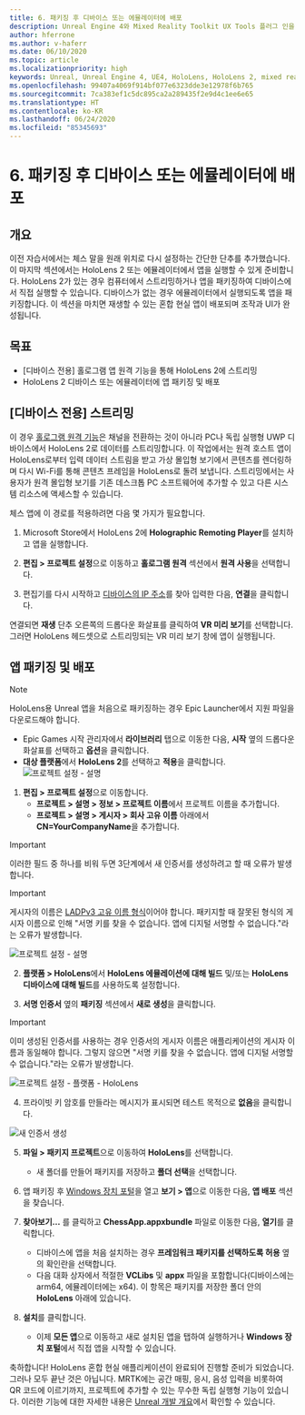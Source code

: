 ```yaml
---
title: 6. 패키징 후 디바이스 또는 에뮬레이터에 배포
description: Unreal Engine 4와 Mixed Reality Toolkit UX Tools 플러그 인을 사용하여 간단한 체스 앱을 만드는 자습서 시리즈 6/6부
author: hferrone
ms.author: v-haferr
ms.date: 06/10/2020
ms.topic: article
ms.localizationpriority: high
keywords: Unreal, Unreal Engine 4, UE4, HoloLens, HoloLens 2, mixed reality, 자습서, 시작, mrtk, uxt, UX Tools, 설명서
ms.openlocfilehash: 99407a4069f914bf077e6323dde3e12978f6b765
ms.sourcegitcommit: 7ca383ef1c5dc895ca2a289435f2e9d4c1ee6e65
ms.translationtype: HT
ms.contentlocale: ko-KR
ms.lasthandoff: 06/24/2020
ms.locfileid: "85345693"
---
```

# <a name="6-packaging--deploying-to-device-or-emulator"></a>6. 패키징 후 디바이스 또는 에뮬레이터에 배포

## <a name="overview"></a>개요

이전 자습서에서는 체스 말을 원래 위치로 다시 설정하는 간단한 단추를 추가했습니다. 이 마지막 섹션에서는 HoloLens 2 또는 에뮬레이터에서 앱을 실행할 수 있게 준비합니다. HoloLens 2가 있는 경우 컴퓨터에서 스트리밍하거나 앱을 패키징하여 디바이스에서 직접 실행할 수 있습니다. 디바이스가 없는 경우 에뮬레이터에서 실행되도록 앱을 패키징합니다. 이 섹션을 마치면 재생할 수 있는 혼합 현실 앱이 배포되며 조작과 UI가 완성됩니다.

## <a name="objectives"></a>목표

* [디바이스 전용] 홀로그램 앱 원격 기능을 통해 HoloLens 2에 스트리밍
* HoloLens 2 디바이스 또는 에뮬레이터에 앱 패키징 및 배포

## <a name="device-only-streaming"></a>[디바이스 전용] 스트리밍
이 경우 [홀로그램 원격 기능](https://docs.microsoft.com/windows/mixed-reality/add-holographic-remoting)은 채널을 전환하는 것이 아니라 PC나 독립 실행형 UWP 디바이스에서 HoloLens 2로 데이터를 스트리밍합니다. 이 작업에서는 원격 호스트 앱이 HoloLens로부터 입력 데이터 스트림을 받고 가상 몰입형 보기에서 콘텐츠를 렌더링하며 다시 Wi-Fi를 통해 콘텐츠 프레임을 HoloLens로 돌려 보냅니다. 스트리밍에서는 사용자가 원격 몰입형 보기를 기존 데스크톱 PC 소프트웨어에 추가할 수 있고 다른 시스템 리소스에 액세스할 수 있습니다. 

체스 앱에 이 경로를 적용하려면 다음 몇 가지가 필요합니다.

1.  Microsoft Store에서 HoloLens 2에 **Holographic Remoting Player**를 설치하고 앱을 실행합니다.

2.  **편집 > 프로젝트 설정**으로 이동하고 **홀로그램 원격** 섹션에서 **원격 사용**을 선택합니다.

3.  편집기를 다시 시작하고 [디바이스의 IP 주소](https://docs.microsoft.com/windows/uwp/debug-test-perf/device-portal-hololens#connect-over-wi-fi)를 찾아 입력한 다음, **연결**을 클릭합니다.

연결되면 **재생** 단추 오른쪽의 드롭다운 화살표를 클릭하여 **VR 미리 보기**를 선택합니다. 그러면 HoloLens 헤드셋으로 스트리밍되는 VR 미리 보기 창에 앱이 실행됩니다. 

## <a name="packaging-and-deploying-the-app"></a>앱 패키징 및 배포 

>[!NOTE]
>HoloLens용 Unreal 앱을 처음으로 패키징하는 경우 Epic Launcher에서 지원 파일을 다운로드해야 합니다. 
>- Epic Games 시작 관리자에서 **라이브러리** 탭으로 이동한 다음, **시작** 옆의 드롭다운 화살표를 선택하고 **옵션**을 클릭합니다. 
>- **대상 플랫폼**에서 **HoloLens 2**를 선택하고 **적용**을 클릭합니다. 
>![프로젝트 설정 - 설명](images/unreal-uxt/6-installationoptions.PNG)

1.  **편집 > 프로젝트 설정**으로 이동합니다. 
    * **프로젝트 > 설명 > 정보 > 프로젝트 이름**에서 프로젝트 이름을 추가합니다. 
    * **프로젝트 > 설명 > 게시자 > 회사 고유 이름** 아래에서 **CN=YourCompanyName**을 추가합니다.

> [!IMPORTANT]
> 이러한 필드 중 하나를 비워 두면 3단계에서 새 인증서를 생성하려고 할 때 오류가 발생합니다. 

> [!IMPORTANT]
> 게시자의 이름은 [LADPv3 고유 이름 형식](https://www.ietf.org/rfc/rfc2253.txt)이어야 합니다. 패키지할 때 잘못된 형식의 게시자 이름으로 인해 "서명 키를 찾을 수 없습니다. 앱에 디지털 서명할 수 없습니다."라는 오류가 발생합니다.

![프로젝트 설정 - 설명](images/unreal-uxt/6-cn.PNG)

2.  **플랫폼 > HoloLens**에서 **HoloLens 에뮬레이션에 대해 빌드** 및/또는 **HoloLens 디바이스에 대해 빌드**를 사용하도록 설정합니다.

3.  **서명 인증서** 옆의 **패키징** 섹션에서 **새로 생성**을 클릭합니다.

> [!IMPORTANT]
> 이미 생성된 인증서를 사용하는 경우 인증서의 게시자 이름은 애플리케이션의 게시자 이름과 동일해야 합니다. 그렇지 않으면 "서명 키를 찾을 수 없습니다. 앱에 디지털 서명할 수 없습니다."라는 오류가 발생합니다.

![프로젝트 설정 - 플랫폼 - HoloLens](images/unreal-uxt/6-packaging.PNG)

4. 프라이빗 키 암호를 만들라는 메시지가 표시되면 테스트 목적으로 **없음**을 클릭합니다.

![새 인증서 생성](images/unreal-uxt/6-private-key-testing.png)

5. **파일 > 패키지 프로젝트**으로 이동하여 **HoloLens**를 선택합니다. 
    * 새 폴더를 만들어 패키지를 저장하고 **폴더 선택**을 선택합니다. 

6.  앱 패키징 후 [Windows 장치 포털](https://docs.microsoft.com/windows/mixed-reality/using-the-windows-device-portal)을 열고 **보기 > 앱**으로 이동한 다음, **앱 배포** 섹션을 찾습니다.

7.  **찾아보기...** 를 클릭하고 **ChessApp.appxbundle** 파일로 이동한 다음, **열기**를 클릭합니다. 

    * 디바이스에 앱을 처음 설치하는 경우 **프레임워크 패키지를 선택하도록 허용** 옆의 확인란을 선택합니다. 
    * 다음 대화 상자에서 적절한 **VCLibs** 및 **appx** 파일을 포함합니다(디바이스에는 arm64, 에뮬레이터에는 x64). 이 항목은 패키지를 저장한 폴더 안의 **HoloLens** 아래에 있습니다.

8.  **설치**를 클릭합니다.
    * 이제 **모든 앱**으로 이동하고 새로 설치된 앱을 탭하여 실행하거나 **Windows 장치 포털**에서 직접 앱을 시작할 수 있습니다. 

축하합니다! HoloLens 혼합 현실 애플리케이션이 완료되어 진행할 준비가 되었습니다. 그러나 모두 끝난 것은 아닙니다. MRTK에는 공간 매핑, 응시, 음성 입력을 비롯하여 QR 코드에 이르기까지, 프로젝트에 추가할 수 있는 무수한 독립 실행형 기능이 있습니다. 이러한 기능에 대한 자세한 내용은 [Unreal 개발 개요](https://docs.microsoft.com/windows/mixed-reality/unreal-development-overview)에서 확인할 수 있습니다.
